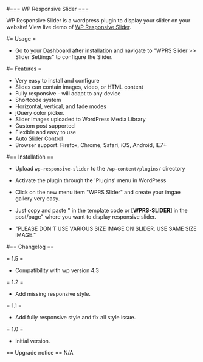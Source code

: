 #=== WP Responsive Slider ===


WP Responsive Slider is a wordpress plugin to display your slider on your website! View live demo of [WP Responsive Slider](http://www.e2soft.com/blog/wp-responsive-slider-configuration/). 

#= Usage =

* Go to your Dashboard after installation and navigate to "WPRS Slider >> Slider Settings" to configure the Slider.
 
#= Features =

  * Very easy to install and configure
  * Slides can contain images, video, or HTML content
  * Fully responsive - will adapt to any device
  * Shortcode system
  * Horizontal, vertical, and fade modes
  * jQuery color picker.
  * Slider images uploaded to WordPress Media Library
  * Custom post supported
  * Flexible and easy to use
  * Auto Slider Control
  * Browser support: Firefox, Chrome, Safari, iOS, Android, IE7+

#== Installation ==

* Upload `wp-responsive-slider` to the `/wp-content/plugins/` directory
* Activate the plugin through the 'Plugins' menu in WordPress
* Click on the new menu item "WPRS Slider" and create your imgae gallery very easy.
* Just copy and paste " <strong><?php if(function_exists('wprs_resesponsive_slider')){wprs_post_slide_loop();} ?></strong> 
in the template code or  <strong>[WPRS-SLIDER]</strong> in the post/page" where you want to display responsive slider.

* "PLEASE DON'T USE VARIOUS SIZE IMAGE ON SLIDER.  USE SAME SIZE IMAGE."


#== Changelog ==


= 1.5 =

* Compatibility with wp version 4.3

= 1.2 =

* Add missing responsive style.

= 1.1 =

* Add fully responsive style and fix all style issue.

= 1.0 =

* Initial version.


== Upgrade notice ==
N/A
